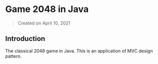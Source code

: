 # Game 2048 in Java
> Created on April 10, 2021

## Introduction
The classical 2048 game in Java. This is an application of MVC design pattern.
